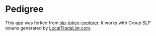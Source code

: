 # Pedigree

This app was forked from [slp-token-explorer](https://github.com/Permissionless-Software-Foundation/slp-token-explorer). It works with Group SLP tokens generated by [LocalTradeList.com](http://localtradelist.com).
